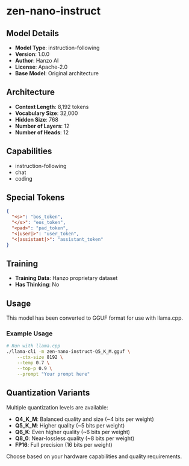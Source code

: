 # zen-nano-instruct

## Model Details

- **Model Type**: instruction-following
- **Version**: 1.0.0
- **Author**: Hanzo AI
- **License**: Apache-2.0
- **Base Model**: Original architecture

## Architecture

- **Context Length**: 8,192 tokens
- **Vocabulary Size**: 32,000
- **Hidden Size**: 768
- **Number of Layers**: 12
- **Number of Heads**: 12

## Capabilities

- instruction-following
- chat
- coding

## Special Tokens

```json
{
  "<s>": "bos_token",
  "</s>": "eos_token",
  "<pad>": "pad_token",
  "<|user|>": "user_token",
  "<|assistant|>": "assistant_token"
}
```

## Training

- **Training Data**: Hanzo proprietary dataset
- **Has Thinking**: No

## Usage

This model has been converted to GGUF format for use with llama.cpp.

### Example Usage

```bash
# Run with llama.cpp
./llama-cli -m zen-nano-instruct-Q5_K_M.gguf \
    --ctx-size 8192 \
    --temp 0.7 \
    --top-p 0.9 \
    --prompt "Your prompt here"
```

## Quantization Variants

Multiple quantization levels are available:
- **Q4_K_M**: Balanced quality and size (~4 bits per weight)
- **Q5_K_M**: Higher quality (~5 bits per weight)
- **Q6_K**: Even higher quality (~6 bits per weight)
- **Q8_0**: Near-lossless quality (~8 bits per weight)
- **FP16**: Full precision (16 bits per weight)

Choose based on your hardware capabilities and quality requirements.
